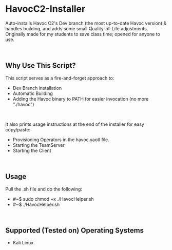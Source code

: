# HavocC2-Installer 
Auto-installs Havoc C2's Dev branch (the most up-to-date Havoc version) &amp; handles building, and adds some small Quality-of-Life adjustments. Originally made for my students to save class time; opened for anyone to use.

&nbsp;

## Why Use This Script?
This script serves as a fire-and-forget approach to:
- Dev Branch installation
- Automatic Building
- Adding the Havoc binary to PATH for easier invocation (no more "./havoc")

&nbsp; 

It also prints usage instructions at the end of the installer for easy copy/paste:
- Provisioning Operators in the havoc.yaotl file.
- Starting the TeamServer
- Starting the Client

&nbsp;

## Usage
Pull the .sh file and do the following:
- #~$ sudo chmod +x ./HavocHelper.sh
- #~$ ./HavocHelper.sh

&nbsp;

## Supported (Tested on) Operating Systems
- Kali Linux


